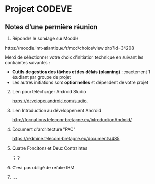 # Projcet CODEVE

## Notes d'une permière réunion

1. Répondre le sondage sur Moodle

 https://moodle.imt-atlantique.fr/mod/choice/view.php?id=34208

Merci de sélectionner votre choix d'initiation technique en suivant les contraintes suivantes :

- **Outils de gestion des tâches et des délais (planning)** : exactement 1 étudiant par groupe de projet
- Les autres initiations sont **optionnelles** et dépendent de votre projet

2. Lien pour télécharger Android Studio

   https://developer.android.com/studio.

3. Lien Introduction au développement Android

   http://formations.telecom-bretagne.eu/introductionAndroid/

4. Document d'architecture "PAC" :

    https://redmine.telecom-bretagne.eu/documents/485

5. Quatre Foncitons et Deux Contraintes

   ？？

6. C'est pas obligé de refaire IHM

7. ....